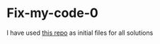 # Fix-my-code-0

I have used [this repo](https://github.com/holbertonschool/0x00-Fix_My_Code_Challenge) as initial files for all solutions
